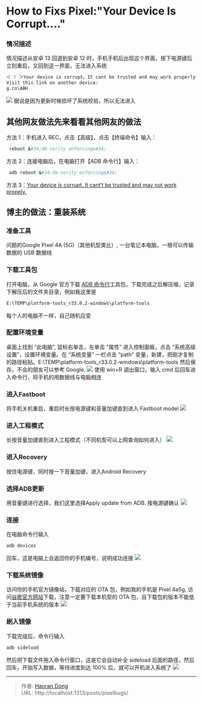 # How to Fixs Pixel:&#34;Your Device Is Corrupt....&#34;

### 情况描述
情况描述从安卓 13 回退到安卓 12 时，手机手机后出现这个界面，按下电源键后立刻重启，又回到这一界面，无法进入系统
``` bash
＜ ! ＞Your device is corrupt。It cant be trusted and may work properly
Visit this link on another device:
g.co\ABH
```
![](https://s2.loli.net/2022/07/13/1Q9yPH47pzNcLVU.jpg)
据说是因为更新时候损坏了系统校验，所以无法进入
## 其他网友做法先来看看其他网友的做法
方法 1：手机进入 REC，点击【高级】，点击【终端命令】输入：  
``` bash
 reboot &#34;dm-verity enforcing&#34;
 ```
方法 2：连接电脑后，在电脑打开【ADB 命令行】输入：
``` bash
 adb reboot &#34;dm-verity enforcing&#34;
```
方法 3：[Your device is corrupt. It cant‘t be trusted and may not work propely.](http://t.csdn.cn/ZtuM7)

## 博主的做法：重装系统
### 准备工具
问题的Google Pixel 4A (5G)（其他机型类比）, 一台笔记本电脑，一根可以传输数据的 USB 数据线

### 下载工具包
打开电脑，从 Google 官方下载 [ADB 命令行](https://developer.android.google.cn/studio/releases/platform-tools?hl=zh-cn#downloads)工具包，下载完成之后解压缩，记录下解压后的文件夹目录，例如我这里是 
``` bash
E:\TEMP\platform-tools_r33.0.2-windows\platform-tools
```
 每个人的电脑不一样，自己随机应变
 
### 配置环境变量
桌面上找到 “此电脑”, 鼠标右单击，左单击 “属性” 进入控制面板，点击 “系统高级设置”，设置环境变量。在 “系统变量” 一栏点击 “path” 变量，新建，把刚才复制的路径粘贴。E:\TEMP\platform-tools_r33.0.2-windows\platform-tools 然后保存。不会的朋友可以参考 Google.
![](https://s2.loli.net/2022/07/13/BKimrp47wZSs6fk.jpg)
使用 win&#43;R 调出窗口，输入 cmd 后回车进入命令行，将手机的用数据线与电脑相连
### 进入Fastboot
将手机关机重启，重启时长按电源键和音量加键直到进入 Fastboot model
![](https://s2.loli.net/2022/07/13/if9eRjyrBVCbdX1.jpg)
### 进入工程模式
长按音量加键直到进入工程模式（不同机型可以上网查询如何进入）
![](https://s2.loli.net/2022/07/13/HholnZBXrkm5f6E.jpg)
### 进入Recovery
按住电源键，同时按一下音量加键，进入Android Recovery
### 选择ADB更新
用音量键进行选择，我们这里选择Apply update from ADB. 按电源键确认
![](https://s2.loli.net/2022/07/13/JREKaWeTwmZp1dz.jpg)
### 连接
在电脑命令行输入
``` bash
adb devices
```
回车，这是电脑上会返回你的手机编号，说明成功连接
![](https://s2.loli.net/2022/07/13/JlIXGO2zhuEcAdn.jpg)
### 下载系统镜像
访问你的手机官方镜像站，下载对应的 OTA 包，例如我的手机是 Pixel 4a5g, 访问[谷歌官方网站](https://developer.android.google.cn/about/versions/13/download-ota?hl=zh-cn)下载，注意一定要下载本机型的 OTA 包，且下载包的版本不能低于当前手机系统的版本
![](https://s2.loli.net/2022/07/13/9hnN2pQxmo45S1Y.png)
### 刷入镜像
下载完成后，命令行输入

``` bash
adb sideload
``` 
然后把下载文件拖入命令行窗口，这是它会自动补全 sideload 后面的路径，然后回车，开始写入数据，等待进度到达 100% 后，就可以开机进入系统了
![](https://s2.loli.net/2022/07/13/HVmGMv47I58LYQb.jpg)

---

> 作者: [Haoran Dong](https://github.com/TEWQ-1314)  
> URL: http://localhost:1313/posts/pixelbugs/  


